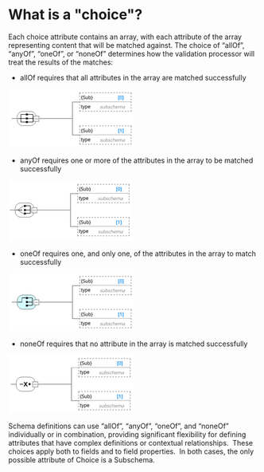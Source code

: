 # What is a "choice"?

Each choice attribute contains an array, with each attribute of the array representing content that will be matched against. The choice of “allOf”, “anyOf”, “oneOf”, or “noneOf” determines how the validation processor will treat the results of the matches:

* allOf requires that all attributes in the array are matched successfully

![Image](<lib/Choices%20-%20allOf.png>)

* anyOf requires one or more of the attributes in the array to be matched successfully

![Image](<lib/Choices%20-%20anyOf.png>)

* oneOf requires one, and only one, of the attributes in the array to match successfully

![Image](<lib/Choices%20-%20oneOf.png>)

* noneOf requires that no attribute in the array is matched successfully

![Image](<lib/Choices%20-%20noneOf.png>)

Schema definitions can use “allOf”, “anyOf”, “oneOf”, and “noneOf” individually or in combination, providing significant flexibility for defining attributes that have complex definitions or contextual relationships.  These choices apply both to fields and to field properties.  In both cases, the only possible attribute of Choice is a Subschema.

